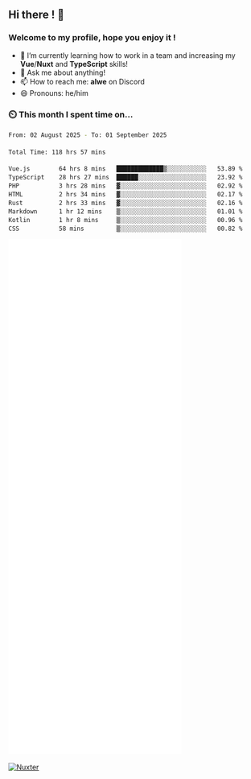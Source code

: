 ## Hi there ! 👋

### Welcome to my profile, hope you enjoy it !

- 🌱 I’m currently learning how to work in a team and increasing my **Vue**/**Nuxt** and **TypeScript** skills!
- 💬 Ask me about anything!
- 📫 How to reach me: **alwe** on Discord
- 😄 Pronouns: he/him

### ⏲️ This month I spent time on...

<!--START_SECTION:waka-->

```bash
From: 02 August 2025 - To: 01 September 2025

Total Time: 118 hrs 57 mins

Vue.js        64 hrs 8 mins   █████████████▒░░░░░░░░░░░   53.89 %
TypeScript    28 hrs 27 mins  ██████░░░░░░░░░░░░░░░░░░░   23.92 %
PHP           3 hrs 28 mins   ▓░░░░░░░░░░░░░░░░░░░░░░░░   02.92 %
HTML          2 hrs 34 mins   ▓░░░░░░░░░░░░░░░░░░░░░░░░   02.17 %
Rust          2 hrs 33 mins   ▓░░░░░░░░░░░░░░░░░░░░░░░░   02.16 %
Markdown      1 hr 12 mins    ▒░░░░░░░░░░░░░░░░░░░░░░░░   01.01 %
Kotlin        1 hr 8 mins     ▒░░░░░░░░░░░░░░░░░░░░░░░░   00.96 %
CSS           58 mins         ▒░░░░░░░░░░░░░░░░░░░░░░░░   00.82 %
```

<!--END_SECTION:waka-->

![Metrics](./github-metrics.svg)

[![Nuxter](https://nuxters.nuxt.com/card/zAlweNy26/og.png)](https://nuxters.nuxt.com/zAlweNy26)
